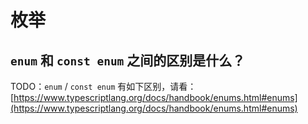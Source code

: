 # 枚举

## `enum` 和 `const enum` 之间的区别是什么？

TODO：`enum` / `const enum` 有如下区别，请看：[https://www.typescriptlang.org/docs/handbook/enums.html#enums](https://www.typescriptlang.org/docs/handbook/enums.html#enums)